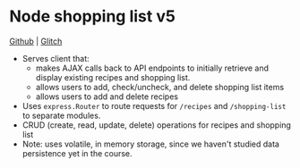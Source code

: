 # Node shopping list v5

[Github](https://github.com/Thinkful-Ed/node-shopping-list-v5) | [Glitch](https://glitch.com/edit/#!/node-shopping-list-v5)

* Serves client that:
    + makes AJAX calls back to API endpoints to initially retrieve and display existing recipes and shopping list.
    + allows users to add, check/uncheck, and delete shopping list items
    + allows users to add and delete recipes
* Uses `express.Router` to route requests for `/recipes` and `/shopping-list` to separate modules.
* CRUD (create, read, update, delete) operations for recipes and shopping list
* Note: uses volatile, in memory storage, since we haven't studied data persistence yet in the course.